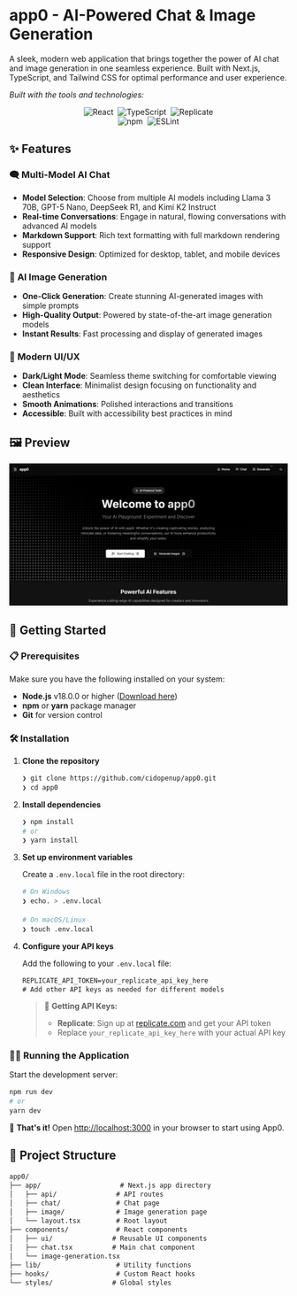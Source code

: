 # app0 - AI-Powered Chat & Image Generation

A sleek, modern web application that brings together the power of AI chat and image generation in one seamless experience. Built with Next.js, TypeScript, and Tailwind CSS for optimal performance and user experience.

*Built with the tools and technologies:*

<div align="center">
<img alt="React" src="https://img.shields.io/badge/React-61DAFB.svg?style=flat&amp;logo=React&amp;logoColor=black" class="inline-block mx-1" style="margin: 0px 2px;">
<img alt="TypeScript" src="https://img.shields.io/badge/TypeScript-3178C6.svg?style=flat&amp;logo=TypeScript&amp;logoColor=white" class="inline-block mx-1" style="margin: 0px 2px;">
<img alt="Replicate" src="https://img.shields.io/badge/Replicate-000000.svg?style=flat&amp;logo=Replicate&amp;logoColor=white" class="inline-block mx-1" style="margin: 0px 2px;">
<br>
<img alt="npm" src="https://img.shields.io/badge/npm-CB3837.svg?style=flat&amp;logo=npm&amp;logoColor=white" class="inline-block mx-1" style="margin: 0px 2px;">
<img alt="ESLint" src="https://img.shields.io/badge/ESLint-4B32C3.svg?style=flat&amp;logo=ESLint&amp;logoColor=white" class="inline-block mx-1" style="margin: 0px 2px;">
</div>

## ✨ Features

### 🗨️ **Multi-Model AI Chat**
- **Model Selection**: Choose from multiple AI models including Llama 3 70B, GPT-5 Nano, DeepSeek R1, and Kimi K2 Instruct
- **Real-time Conversations**: Engage in natural, flowing conversations with advanced AI models
- **Markdown Support**: Rich text formatting with full markdown rendering support
- **Responsive Design**: Optimized for desktop, tablet, and mobile devices

### 🎨 **AI Image Generation**
- **One-Click Generation**: Create stunning AI-generated images with simple prompts
- **High-Quality Output**: Powered by state-of-the-art image generation models
- **Instant Results**: Fast processing and display of generated images

### 🎨 **Modern UI/UX**
- **Dark/Light Mode**: Seamless theme switching for comfortable viewing
- **Clean Interface**: Minimalist design focusing on functionality and aesthetics
- **Smooth Animations**: Polished interactions and transitions
- **Accessible**: Built with accessibility best practices in mind

## 🖼️ Preview

![app0 Preview](preview.png)

## 🚀 Getting Started

### 📋 Prerequisites

Make sure you have the following installed on your system:

- **Node.js** v18.0.0 or higher ([Download here](https://nodejs.org/))
- **npm** or **yarn** package manager
- **Git** for version control

### 🛠️ Installation

1. **Clone the repository**
   ```bash
   ❯ git clone https://github.com/cidopenup/app0.git
   ❯ cd app0
   ```

2. **Install dependencies**
   ```bash
   ❯ npm install
   # or
   ❯ yarn install
   ```

3. **Set up environment variables**
   
   Create a `.env.local` file in the root directory:
   ```bash
   # On Windows
   ❯ echo. > .env.local
   
   # On macOS/Linux
   ❯ touch .env.local
   ```

4. **Configure your API keys**
   
   Add the following to your `.env.local` file:
   ```env
   REPLICATE_API_TOKEN=your_replicate_api_key_here
   # Add other API keys as needed for different models
   ```
   
   > 🔑 **Getting API Keys:**
   > - **Replicate**: Sign up at [replicate.com](https://replicate.com) and get your API token
   > - Replace `your_replicate_api_key_here` with your actual API key

### 🏃‍♂️ Running the Application

Start the development server:

```bash
npm run dev
# or
yarn dev
```

🎉 **That's it!** Open [http://localhost:3000](http://localhost:3000) in your browser to start using App0.

## 📂 Project Structure

```
app0/
├── app/                    # Next.js app directory
│   ├── api/               # API routes
│   ├── chat/              # Chat page
│   ├── image/             # Image generation page
│   └── layout.tsx         # Root layout
├── components/            # React components
│   ├── ui/               # Reusable UI components
│   ├── chat.tsx          # Main chat component
│   └── image-generation.tsx
├── lib/                   # Utility functions
├── hooks/                 # Custom React hooks
└── styles/               # Global styles
```

